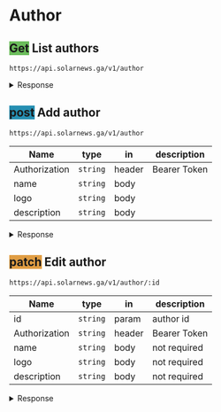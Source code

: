# **Author**

<style>
    article .method {text-transform: uppercase; padding:6px; border-radius: 10px; font-weight: 700; color: white;}
    ul .method {text-transform: uppercase; padding:4px; border-radius: 8px; font-weight: 700; font-size: 11px; color: white;}
    .get  {background-color: #6bbd5b;}
    .post {background-color: #268fb2;}
    .patch {background-color: #e09d43;}
    .delete {background-color: #d96367;}
    .round {padding: 0 9px; margin-right: 5px;}
</style>

## <span class="get method">Get</span> **List authors**

`https://api.solarnews.ga/v1/author`

<details>
  <summary>Response</summary>

<span class="get method round"></span> **200: OK**

```json
{
	"result": [
		{
			"_id": "612f7903e8c0aff51deeffe6",
			"name": "Elon",
			"logo": "https://www.com",
			"description": "Elon Musk"
		}
	]
}
```

</details>

## <span class="post method">post</span> **Add author**

`https://api.solarnews.ga/v1/author`

| Name          | type     | in     | description  |
| ------------- | -------- | ------ | ------------ |
| Authorization | `string` | header | Bearer Token |
| name          | `string` | body   |              |
| logo          | `string` | body   |              |
| description   | `string` | body   |              |

<details>
  <summary>Response</summary>

<span class="get method round"></span> **201: Created**

```json
{
	"inserted_id": "612f7903e8c0aff51deeffe6"
}
```

<span class="delete method round"></span> **400: Bad Request**

```json
{
	"name": "ValidationError",
	"message": "Validation Failed",
	"details": [
		{
			"name": "\"name\" is required"
		}
	]
}
```

<span class="delete method round"></span> **401: Unauthorized**

```json
Unauthorized
```

</details>

## <span class="patch method">patch</span> **Edit author**

`https://api.solarnews.ga/v1/author/:id`

| Name          | type     | in     | description  |
| ------------- | -------- | ------ | ------------ |
| id            | `string` | param  | author id    |
| Authorization | `string` | header | Bearer Token |
| name          | `string` | body   | not required |
| logo          | `string` | body   | not required |
| description   | `string` | body   | not required |

<details>
  <summary>Response</summary>

<span class="get method round"></span> **200: OK**

```json
{
	"edited_obj": {
		"_id": "612f7903e8c0aff51deeffe6",
		"name": "Elon",
		"logo": "https://www.com",
		"description": "Elon Musk"
	}
}
```

<span class="delete method round"></span> **400: Bad Request**

```json
{
	"name": "ValidationError",
	"message": "Validation Failed",
	"details": [
		{
			"title": "\"title\" is not allowed"
		}
	]
}
```

<span class="delete method round"></span> **404: Not Found**

```json
{
	"message": "agency not found"
}
```

<span class="delete method round"></span> **401: Unauthorized**

```json
Unauthorized
```

</details>
